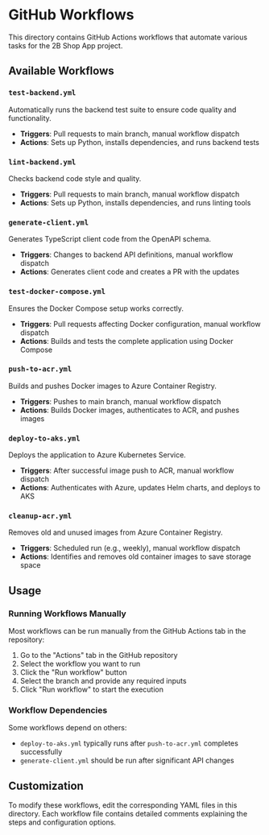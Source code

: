 # GitHub Workflows

This directory contains GitHub Actions workflows that automate various tasks for the 2B Shop App project.

## Available Workflows

### `test-backend.yml`
Automatically runs the backend test suite to ensure code quality and functionality.
- **Triggers**: Pull requests to main branch, manual workflow dispatch
- **Actions**: Sets up Python, installs dependencies, and runs backend tests

### `lint-backend.yml`
Checks backend code style and quality.
- **Triggers**: Pull requests to main branch, manual workflow dispatch
- **Actions**: Sets up Python, installs dependencies, and runs linting tools

### `generate-client.yml`
Generates TypeScript client code from the OpenAPI schema.
- **Triggers**: Changes to backend API definitions, manual workflow dispatch
- **Actions**: Generates client code and creates a PR with the updates

### `test-docker-compose.yml`
Ensures the Docker Compose setup works correctly.
- **Triggers**: Pull requests affecting Docker configuration, manual workflow dispatch
- **Actions**: Builds and tests the complete application using Docker Compose

### `push-to-acr.yml`
Builds and pushes Docker images to Azure Container Registry.
- **Triggers**: Pushes to main branch, manual workflow dispatch
- **Actions**: Builds Docker images, authenticates to ACR, and pushes images

### `deploy-to-aks.yml`
Deploys the application to Azure Kubernetes Service.
- **Triggers**: After successful image push to ACR, manual workflow dispatch
- **Actions**: Authenticates with Azure, updates Helm charts, and deploys to AKS

### `cleanup-acr.yml`
Removes old and unused images from Azure Container Registry.
- **Triggers**: Scheduled run (e.g., weekly), manual workflow dispatch
- **Actions**: Identifies and removes old container images to save storage space

## Usage

### Running Workflows Manually

Most workflows can be run manually from the GitHub Actions tab in the repository:

1. Go to the "Actions" tab in the GitHub repository
2. Select the workflow you want to run
3. Click the "Run workflow" button
4. Select the branch and provide any required inputs
5. Click "Run workflow" to start the execution

### Workflow Dependencies

Some workflows depend on others:
- `deploy-to-aks.yml` typically runs after `push-to-acr.yml` completes successfully
- `generate-client.yml` should be run after significant API changes

## Customization

To modify these workflows, edit the corresponding YAML files in this directory. Each workflow file contains detailed comments explaining the steps and configuration options.
